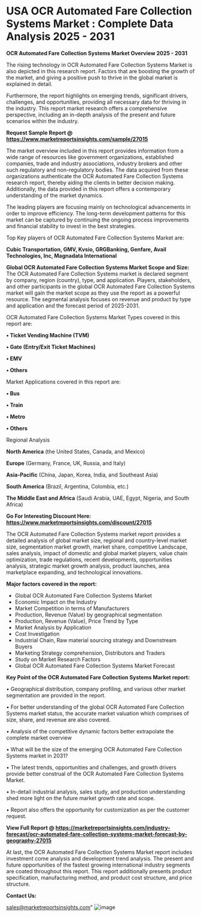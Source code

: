  # USA OCR Automated Fare Collection Systems Market : Complete Data Analysis 2025 - 2031

<Strong> OCR Automated Fare Collection Systems Market Overview 2025 - 2031</strong>

The rising technology in OCR Automated Fare Collection Systems Market is also depicted in this research report. Factors that are boosting the growth of the market, and giving a positive push to thrive in the global market is explained in detail.

Furthermore, the report highlights on emerging trends, significant drivers, challenges, and opportunities, providing all necessary data for thriving in the industry. This report market research offers a comprehensive perspective, including an in-depth analysis of the present and future scenarios within the industry.

<strong>Request Sample Report @ <a href=https://www.marketreportsinsights.com/sample/27015>https://www.marketreportsinsights.com/sample/27015</a></strong>

The market overview included in this report provides information from a wide range of resources like government organizations, established companies, trade and industry associations, industry brokers and other such regulatory and non-regulatory bodies. The data acquired from these organizations authenticate the OCR Automated Fare Collection Systems research report, thereby aiding the clients in better decision making. Additionally, the data provided in this report offers a contemporary understanding of the market dynamics.

The leading players are focusing mainly on technological advancements in order to improve efficiency. The long-term development patterns for this market can be captured by continuing the ongoing process improvements and financial stability to invest in the best strategies.

Top Key players of OCR Automated Fare Collection Systems Market are:

<strong>Cubic Transportation, GMV, Kvsio, GRGBanking, Genfare, Avail Technologies, Inc, Magnadata International</strong>

<strong><b>Global OCR Automated Fare Collection Systems Market Scope and Size:</b></strong>
The OCR Automated Fare Collection Systems market is declared segment by company, region (country), type, and application. Players, stakeholders, and other participants in the global OCR Automated Fare Collection Systems market will gain the market scope as they use the report as a powerful resource. The segmental analysis focuses on revenue and product by type and application and the forecast period of 2025-2031.

OCR Automated Fare Collection Systems Market Types covered in this report are:

<strong>• Ticket Vending Machine (TVM)

• Gate (Entry/Exit Ticket Machines)

• EMV

• Others</strong>

Market Applications covered in this report are:

<strong>• Bus

• Train

• Metro

• Others</strong> 

Regional Analysis

<strong>North America</strong> (the United States, Canada, and Mexico)

<strong>Europe</strong> (Germany, France, UK, Russia, and Italy)

<strong>Asia-Pacific</strong> (China, Japan, Korea, India, and Southeast Asia)

<strong>South America</strong> (Brazil, Argentina, Colombia, etc.)

<strong>The Middle East and Africa</strong> (Saudi Arabia, UAE, Egypt, Nigeria, and South Africa)

<strong>Go For Interesting Discount Here: <a href=https://www.marketreportsinsights.com/discount/27015>https://www.marketreportsinsights.com/discount/27015</a></strong>

The OCR Automated Fare Collection Systems market report provides a detailed analysis of global market size, regional and country-level market size, segmentation market growth, market share, competitive Landscape, sales analysis, impact of domestic and global market players, value chain optimization, trade regulations, recent developments, opportunities analysis, strategic market growth analysis, product launches, area marketplace expanding, and technological innovations.

<strong><b>Major factors covered in the report:</b></strong>
<ul>
  <li>Global OCR Automated Fare Collection Systems Market </li>
  <li>Economic Impact on the Industry</li>
  <li>Market Competition in terms of Manufacturers</li>
  <li>Production, Revenue (Value) by geographical segmentation</li>
  <li>Production, Revenue (Value), Price Trend by Type</li>
  <li>Market Analysis by Application</li>
  <li>Cost Investigation</li>
  <li>Industrial Chain, Raw material sourcing strategy and Downstream Buyers</li>
  <li>Marketing Strategy comprehension, Distributors and Traders</li>
  <li>Study on Market Research Factors</li>
  <li>Global OCR Automated Fare Collection Systems Market Forecast</li>
</ul>

<strong><b>Key Point of the OCR Automated Fare Collection Systems Market report:</b></strong>

• Geographical distribution, company profiling, and various other market segmentation are provided in the report.

• For better understanding of the global OCR Automated Fare Collection Systems market status, the accurate market valuation which comprises of size, share, and revenue are also covered.

• Analysis of the competitive dynamic factors better extrapolate the complete market overview

• What will be the size of the emerging OCR Automated Fare Collection Systems market in 2031?

• The latest trends, opportunities and challenges, and growth drivers provide better construal of the OCR Automated Fare Collection Systems Market.

• In-detail industrial analysis, sales study, and production understanding shed more light on the future market growth rate and scope.

• Report also offers the opportunity for customization as per the customer request.

<strong><b>View Full Report @ <a href=https://marketreportsinsights.com/industry-forecast/ocr-automated-fare-collection-systems-market-forecast-by-geography-27015>https://marketreportsinsights.com/industry-forecast/ocr-automated-fare-collection-systems-market-forecast-by-geography-27015</a></b></strong>


At last, the OCR Automated Fare Collection Systems Market report includes investment come analysis and development trend analysis. The present and future opportunities of the fastest growing international industry segments are coated throughout this report. This report additionally presents product specification, manufacturing method, and product cost structure, and price structure.

<strong>Contact Us:</strong>

sales@marketreportsinsights.com"
![image](https://github.com/user-attachments/assets/eb98200b-49de-4a8c-bb75-bb501e0e341c)
